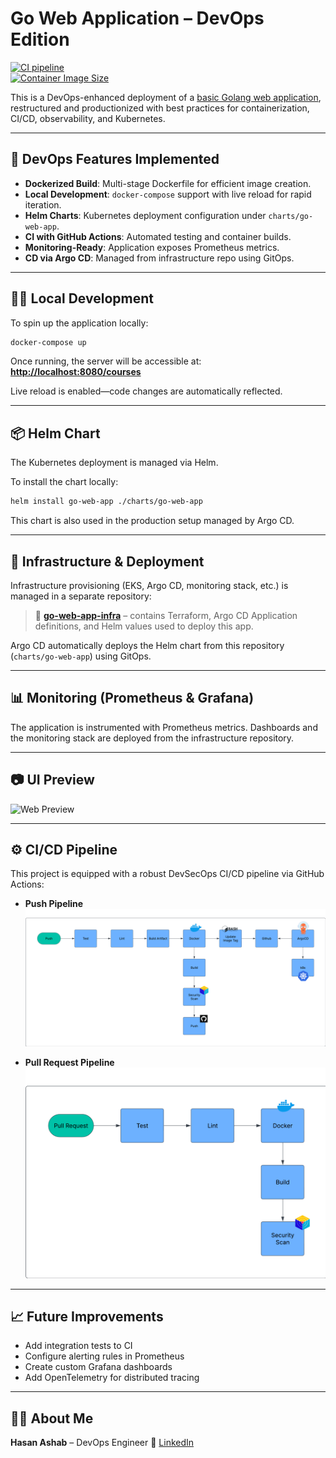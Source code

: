 # Go Web Application – DevOps Edition

[![CI pipeline](https://github.com/HasanAshab/go-web-app-devops/actions/workflows/ci.yaml/badge.svg?event=push)](https://github.com/HasanAshab/go-web-app-devops/actions/workflows/ci.yaml)  
[![Container Image Size](https://ghcr-badge.egpl.dev/hasanashab/go-web-app-devops/size)](https://github.com/HasanAshab/go-web-app-devops/pkgs/container/go-web-app-devops)

This is a DevOps-enhanced deployment of a [basic Golang web application](https://github.com/iam-veeramalla/go-web-app), restructured and productionized with best practices for containerization, CI/CD, observability, and Kubernetes.

---

## 🚀 DevOps Features Implemented

* **Dockerized Build**: Multi-stage Dockerfile for efficient image creation.
* **Local Development**: `docker-compose` support with live reload for rapid iteration.
* **Helm Charts**: Kubernetes deployment configuration under `charts/go-web-app`.
* **CI with GitHub Actions**: Automated testing and container builds.
* **Monitoring-Ready**: Application exposes Prometheus metrics.
* **CD via Argo CD**: Managed from infrastructure repo using GitOps.

---

## 🧑‍💻 Local Development

To spin up the application locally:

```bash
docker-compose up
````

Once running, the server will be accessible at:
**[http://localhost:8080/courses](http://localhost:8080/courses)**

Live reload is enabled—code changes are automatically reflected.

---

## 📦 Helm Chart

The Kubernetes deployment is managed via Helm.

To install the chart locally:

```bash
helm install go-web-app ./charts/go-web-app
```

This chart is also used in the production setup managed by Argo CD.

---

## 📡 Infrastructure & Deployment

Infrastructure provisioning (EKS, Argo CD, monitoring stack, etc.) is managed in a separate repository:

> 🔗 **[go-web-app-infra](https://github.com/HasanAshab/go-web-app-infra)** – contains Terraform, Argo CD Application definitions, and Helm values used to deploy this app.

Argo CD automatically deploys the Helm chart from this repository (`charts/go-web-app`) using GitOps.

---

## 📊 Monitoring (Prometheus & Grafana)

The application is instrumented with Prometheus metrics. Dashboards and the monitoring stack are deployed from the infrastructure repository.

---

## 📷 UI Preview

![Web Preview](static/images/golang-website.png)

---

## ⚙️ CI/CD Pipeline

This project is equipped with a robust DevSecOps CI/CD pipeline via GitHub Actions:

* **Push Pipeline**
  ![Push Pipeline](static/images/cicd/push.png)

* **Pull Request Pipeline**
  ![Pull Request Pipeline](static/images/cicd/pr.png)

---

## 📈 Future Improvements

* Add integration tests to CI
* Configure alerting rules in Prometheus
* Create custom Grafana dashboards
* Add OpenTelemetry for distributed tracing

---

## 🙋‍♂️ About Me

**Hasan Ashab** – DevOps Engineer
🔗 [LinkedIn](https://www.linkedin.com/in/hasan-ashab)

```
